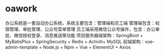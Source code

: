 # oawork
办公系统是一套自动办公系统，系统主要包含：管理端和员工端  管理端包含：权限管理、审批管理、公众号菜单管理  员工端采用微信公众号操作，包含：办公审批、微信授权登录、消息推送等功能    项目服务器端架构：SpringBoot + MyBatisPlus + SpringSecurity + Redis + Activiti+ MySQL  前端架构：vue-admin-template + Node.js + Npm + Vue + ElementUI + Axios
